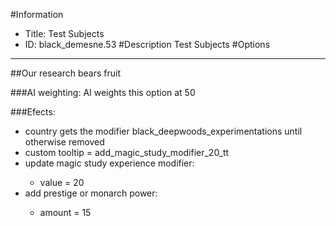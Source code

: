 #Information
 - Title: Test Subjects
 - ID: black_demesne.53
#Description
Test Subjects
#Options

___
##Our research bears fruit

###AI weighting:
AI weights this option at 50


###Efects:<ul><li>country gets the modifier black_deepwoods_experimentations until otherwise removed</li><li>custom tooltip = add_magic_study_modifier_20_tt</li><li>update magic study experience modifier:</li><ul><li>value = 20</li></ul><li>add prestige or monarch power:</li><ul><li>amount = 15</li></ul></ul>
